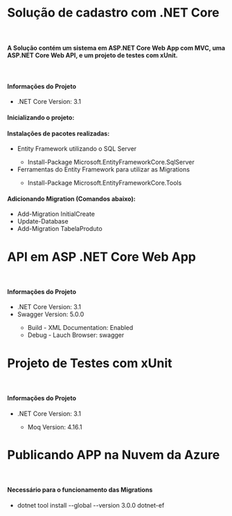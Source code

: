 <h1>Solução de cadastro com .NET Core</h1><br/>
<h4>A Solução contém um sistema em ASP.NET Core Web App com MVC, uma ASP.NET Core Web API, e um projeto de testes com xUnit.</h4><br/>

<h4>Informações do Projeto</h4>
<ul>
	<li>.NET Core Version: 3.1</li>
</ul>

<h4>Inicializando o projeto: </h4>
<h4>Instalações de pacotes realizadas:</h4>
<ul>
	<li>Entity Framework utilizando o SQL Server</li>
		<ul>
			<li>Install-Package Microsoft.EntityFrameworkCore.SqlServer</li>
		</ul>
	<li>Ferramentas do Entity Framework para utilizar as Migrations</li>
	<ul>
		<li>Install-Package Microsoft.EntityFrameworkCore.Tools</li>
	</ul>
</ul>
<h4> Adicionando Migration (Comandos abaixo):</h4>
<ul>
	<li>Add-Migration InitialCreate</li>
	<li>Update-Database</li>
	<li>Add-Migration TabelaProduto</li>
</ul>

<h1>API em ASP .NET Core Web App</h1> <br/>
<h4>Informações do Projeto</h4>
	<ul>
		<li>.NET Core Version: 3.1</li>
		<li>Swagger Version: 5.0.0</li>
		<ul>
			<li>Build - XML Documentation: Enabled</li>
			<li>Debug - Lauch Browser: swagger</li>
		</ul>
	</ul>

<h1>Projeto de Testes com xUnit</h1> <br/>
<h4>Informações do Projeto</h4>
	<ul>
		<li>.NET Core Version: 3.1</li>
		<ul>
			<li>Moq Version: 4.16.1</li>
		</ul>
	</ul>

<h1>Publicando APP na Nuvem da Azure</h1> <br/>
<h4>Necessário para o funcionamento das Migrations</h4>
	<ul>
		<li>dotnet tool install --global --version 3.0.0 dotnet-ef</li>
	</ul>